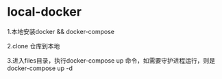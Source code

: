 # local-docker
1.本地安装docker && docker-compose

2.clone 仓库到本地

3.进入files目录，执行docker-compose up 命令，如需要守护进程运行，则是docker-compose up -d
